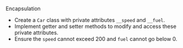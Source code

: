 Encapsulation
- Create a `Car` class with private attributes `__speed` and `__fuel`.
- Implement getter and setter methods to modify and access these private attributes.
- Ensure the `speed` cannot exceed 200 and `fuel` cannot go below 0.
